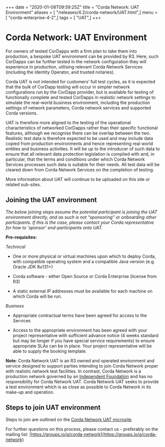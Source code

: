+++
date = "2020-01-08T09:59:25Z"
title = "Corda Network: UAT Environment"
aliases = [ "/releases/4.2/corda-network/UAT.html",]
menu = [ "corda-enterprise-4-2",]
tags = [ "UAT",]
+++


# Corda Network: UAT Environment

For owners of tested CorDapps with a firm plan to take them into production, a bespoke UAT environment can be provided by R3. Here, such CorDapps can be further tested in the network configuration they will experience in production, utilising relevant Corda Network Services (including the Identity Operator, and trusted notaries).

Corda UAT is not intended for customers’ full test cycles, as it is expected that the bulk of CorDapp testing will occur in simpler network configurations run by the CorDapp provider, but is available for testing of functionally complete and tested CorDapps in realistic network settings to simulate the real-world business environment, including the production settings of network parameters, Corda network services and supported Corda versions.

UAT is therefore more aligned to the testing of the operational characteristics of networked CorDapps rather than their specific functional features, although we recognise there can be overlap between the two. Realistic test data is therefore expected to be used and may include data copied from production environments and hence representing real world entities and business activities. It will be up to the introducer of such data to ensure that all relevant data protection legislation is complied with and, in particular, that the terms and conditions under which Corda Network Services processes such data is suitable for their needs. All test data will be cleared down from Corda Network Services on the completion of testing.

More information about UAT will continue to be uploaded on this site or related sub-sites.


## Joining the UAT environment

*The below joining steps assume the potential participant is joining the UAT environment directly, and as such is not “sponsoring” or onboarding other participants. If this is the case, please contact your Corda representative for how to ‘sponsor’ end-participants onto UAT.*

**Pre-requisites:**

*Technical*


* One or more physical or virtual machines upon which to deploy Corda, with compatible operating system and a compatible Java version (e.g. Oracle JDK 8u131+)


* Corda software - either Open Source or Corda Enterprise (license from R3)


* A static external IP addresses must be available for each machine on which Corda will be run.


*Business*


* Appropriate contractual terms have been agreed for access to the Services


* Access to the appropriate environment has been agreed with your project representative with sufficient advance notice (4 weeks standard but may be longer if you have special service requirements) to ensure appropriate SLAs can be in place. Your project representative will be able to supply the booking template.


**Note**:
                Corda Network UAT is an R3 owned and operated environment and service designed to support parties intending to join Corda Network proper with realistic network test facilities. In contrast, Corda Network is a production network governed by an [Independent Foundation](https://corda.network/governance/index.html) and has no responsibility for Corda Network UAT. Corda Network UAT seeks to provide a test environment which is as close as possible to Corda Network in its make-up and operation.


## Steps to join UAT environment

Steps to join are outlined on the [Corda Network UAT microsite](http://uat.network.r3.com/pages/joining/joining.html).

For further questions on this process, please contact us - preferably on the mailing list: [https://groups.io/g/corda-network](https://groups.io/g/corda-network)


